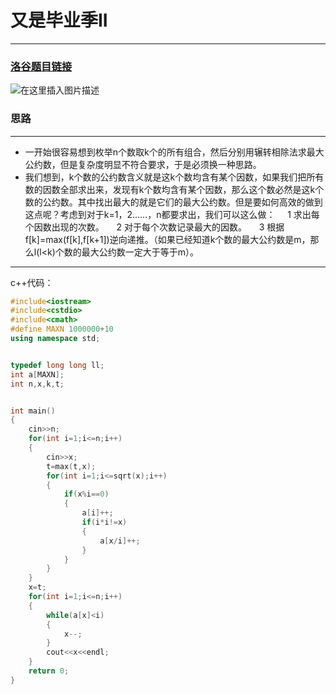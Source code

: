 #  又是毕业季II
---
### [洛谷题目链接](https://www.luogu.com.cn/problem/P1414)
![在这里插入图片描述](https://img-blog.csdnimg.cn/9a326417cb8345cd9a57cd006802b291.png#pic_center)

###  思路
---
 - 一开始很容易想到枚举n个数取k个的所有组合，然后分别用辗转相除法求最大公约数，但是复杂度明显不符合要求，于是必须换一种思路。
 - 我们想到，k个数的公约数含义就是这k个数均含有某个因数，如果我们把所有数的因数全部求出来，发现有k个数均含有某个因数，那么这个数必然是这k个数的公约数。其中找出最大的就是它们的最大公约数。但是要如何高效的做到这点呢？考虑到对于k=1，2……，n都要求出，我们可以这么做：
 		&nbsp;&nbsp;&nbsp;&nbsp;1 求出每个因数出现的次数。
 		&nbsp;&nbsp;&nbsp;&nbsp;2 对于每个次数记录最大的因数。 
 		&nbsp;&nbsp;&nbsp;&nbsp;3  根据f[k]=max(f[k],f[k+1])逆向递推。（如果已经知道k个数的最大公约数是m，那么l(l<k)个数的最大公约数一定大于等于m）。
---

c++代码：

```cpp
#include<iostream>
#include<cstdio>
#include<cmath>
#define MAXN 1000000+10
using namespace std;


typedef long long ll;
int a[MAXN];
int n,x,k,t;


int main()
{   
    cin>>n;
    for(int i=1;i<=n;i++)
    {
        cin>>x;
        t=max(t,x);
        for(int i=1;i<=sqrt(x);i++)
        {
            if(x%i==0)
            {
                a[i]++;
                if(i*i!=x)
                {
                    a[x/i]++;
                }
            }
        }
    }
    x=t;
    for(int i=1;i<=n;i++)
    {   
        while(a[x]<i)
        {
            x--;
        }
        cout<<x<<endl;
    }
    return 0;
}
```
